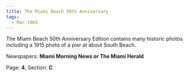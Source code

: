 ```yaml
---  
title: The Miami Beach 50th Anniversary  
tags:  
  - Mar 1965  
---  
```

  
The Miami Beach 50th Anniversary Edition contains many historic photos including a 1915 photo of a pier at about South Beach.  
  
Newspapers: **Miami Morning News or The Miami Herald**  
  
Page: **4**, Section: **C** 
